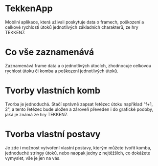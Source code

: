 # TekkenApp
Mobilní aplikace, která uživali poskytuje data o framech, poškození a celkové rychlosti útoků jednotlivých základních charakterů, ze hry TEKKEN7.
# Co vše zaznamenává
Zaznamenává frame data a o jednotlivých útocích, zhodnocuje celkovou rychlost útoku či komba a poškození jednotlivých útoků.
# Tvorby vlastních komb
Tvorba je jednoduchá. Stačí správně zapsat řetězec útoku například "f+1, 2", a tento řetězec bude uložen a zároveň převeden i do grafické podoby, jaká je známá ze hry TEKKEN7.
# Tvorba vlastní postavy
Je zde i možnost vytvoření vlastní postavy, kterým můžete tvořit komba, jednoduché stringy útoků, nebo naopak jedny z nejtěžších, co dokážete vymyslet, vše je jen na vás.
